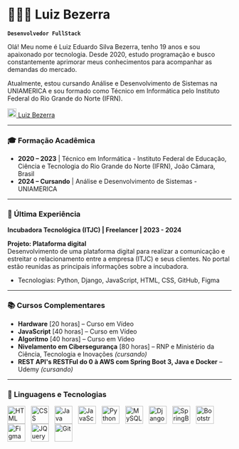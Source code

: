 # 👩🏻‍💻 Luiz Bezerra

**`Desenvolvedor FullStack`**

Olá! Meu nome é Luiz Eduardo Silva Bezerra, tenho 19 anos e sou apaixonado por tecnologia. Desde 2020, estudo programação e busco constantemente aprimorar meus conhecimentos para acompanhar as demandas do mercado.

Atualmente, estou cursando Análise e Desenvolvimento de Sistemas na UNIAMERICA e sou formado como Técnico em Informática pelo Instituto Federal do Rio Grande do Norte (IFRN).

<p align="left">
    <a href="https://www.linkedin.com/in/luiz-bezerra-80355a298">
        <img 
            width="20px" 
            alt="LinkedIn" 
            title="Me siga no LinkedIn" 
            src="https://cdn.jsdelivr.net/gh/devicons/devicon@latest/icons/linkedin/linkedin-original.svg"
        />
        Luiz Bezerra
    </a>
</p>

---

### 🎓 Formação Acadêmica

- **2020 – 2023** | Técnico em Informática - Instituto Federal de Educação, Ciência e Tecnologia do Rio Grande do Norte (IFRN), João Câmara, Brasil
- **2024 – Cursando** | Análise e Desenvolvimento de Sistemas - UNIAMERICA

---

### 💼 Última Experiência

**Incubadora Tecnológica (ITJC) | Freelancer | 2023 - 2024**

**Projeto: Plataforma digital**  
Desenvolvimento de uma plataforma digital para realizar a comunicação e estreitar o relacionamento entre a empresa (ITJC) e seus clientes. No portal estão reunidas as principais informações sobre a incubadora.

- Tecnologias: Python, Django, JavaScript, HTML, CSS, GitHub, Figma

---

### 📚 Cursos Complementares

- **Hardware** [20 horas] – Curso em Vídeo  
- **JavaScript** [40 horas] – Curso em Vídeo  
- **Algoritmo** [40 horas] – Curso em Vídeo  
- **Nivelamento em Cibersegurança** [80 horas] – RNP e Ministério da Ciência, Tecnologia e Inovações *(cursando)*  
- **REST API's RESTFul do 0 à AWS com Spring Boot 3, Java e Docker** – Udemy *(cursando)*  

---

### 🤖 Linguagens e Tecnologias

<img 
    align="left" 
    alt="HTML"
    title="HTML" 
    width="40px" 
    style="padding-right: 10px;" 
    src="https://cdn.jsdelivr.net/gh/devicons/devicon@latest/icons/html5/html5-original.svg" 
/>
<img 
    align="left" 
    alt="CSS" 
    title="CSS"
    width="40px" 
    style="padding-right: 10px;" 
    src="https://cdn.jsdelivr.net/gh/devicons/devicon@latest/icons/css3/css3-original.svg" 
/>

<img 
    align="left" 
    alt="Java" 
    title="Java"
    width="40px" 
    style="padding-right: 10px;" 
    src="https://cdn.jsdelivr.net/gh/devicons/devicon@latest/icons/java/java-original.svg" 
/>

<img 
    align="left" 
    alt="JavaScript" 
    title="JavaScript"
    width="40px" 
    style="padding-right: 10px;" 
    src="https://cdn.jsdelivr.net/gh/devicons/devicon@latest/icons/javascript/javascript-original.svg" 
/>

<img 
    align="left" 
    alt="Python" 
    title="Python"
    width="40px" 
    style="padding-right: 10px;" 
    src="https://cdn.jsdelivr.net/gh/devicons/devicon@latest/icons/python/python-original.svg" 
/>

<img 
    align="left" 
    alt="MySQL" 
    title="MySQL"
    width="40px" 
    style="padding-right: 10px;" 
    src="https://cdn.jsdelivr.net/gh/devicons/devicon@latest/icons/mysql/mysql-original-wordmark.svg" 
/>

<img 
    align="left" 
    alt="Django" 
    title="Django"
    width="40px" 
    style="padding-right: 10px;" 
    src="https://cdn.jsdelivr.net/gh/devicons/devicon@latest/icons/django/django-plain.svg" 
/>

<img 
    align="left" 
    alt="SpringBoot" 
    title="SpringBoot"
    width="40px" 
    style="padding-right: 10px;" 
    src="https://cdn.jsdelivr.net/gh/devicons/devicon@latest/icons/spring/spring-original.svg" 
/>

<img 
    align="left" 
    alt="Bootstrap"
    title="Bootstrap" 
    width="40px" 
    style="padding-right: 10px;" 
    src="https://cdn.jsdelivr.net/gh/devicons/devicon@latest/icons/bootstrap/bootstrap-original.svg" 
/>

<img 
    align="left" 
    alt="Figma"
    title="Figma" 
    width="40px" 
    style="padding-right: 10px;" 
    src="https://cdn.jsdelivr.net/gh/devicons/devicon@latest/icons/figma/figma-original.svg" 
/>

<img 
    align="left" 
    alt="JQuery" 
    title="JQuery"
    width="40px" 
    style="padding-right: 10px;" 
    src="https://cdn.jsdelivr.net/gh/devicons/devicon@latest/icons/jquery/jquery-original.svg" 
/>

<img 
    align="left" 
    alt="Git" 
    title="Git"
    width="40px" 
    style="padding-right: 10px;" 
    src="https://cdn.jsdelivr.net/gh/devicons/devicon@latest/icons/git/git-original.svg" 
/>

<br/>
<br/>
